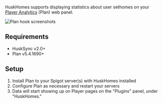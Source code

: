 HuskHomes supports displaying statistics about user sethomes on your [Player Analytics](https://github.com/plan-player-analytics/Plan) (Plan) web panel.

![Plan hook screenshots](https://raw.githubusercontent.com/WiIIiam278/HuskHomes2/master/images/plan-hook.png)

## Requirements
- HuskSync v2.0+
- Plan v5.4.1690+

## Setup
1. Install Plan to your Spigot server(s) with HuskHomes installed
2. Configure Plan as necessary and restart your servers
3. Data will start showing up on Player pages on the "Plugins" panel, under "HuskHomes."